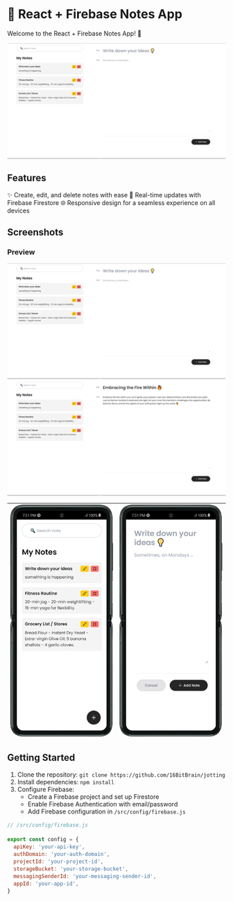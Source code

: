 # 📝 React + Firebase Notes App

Welcome to the React + Firebase Notes App! 🚀

![App Preview](/assets/1.png)

## Features

✨ Create, edit, and delete notes with ease
🔄 Real-time updates with Firebase Firestore
🌐 Responsive design for a seamless experience on all devices

## Screenshots

### Preview

![Preview](/assets/1.png)
![Preview](/assets/2.png)

| ![Preview](/assets/3.png) | ![Preview](/assets/4.png) |
| ------------------------------ | --------------------------- |

## Getting Started

1. Clone the repository: `git clone https://github.com/16BitBrain/jotting`
2. Install dependencies: `npm install`
3. Configure Firebase:
   - Create a Firebase project and set up Firestore
   - Enable Firebase Authentication with email/password
   - Add Firebase configuration in `/src/config/firebase.js`

```javascript
// /src/config/firebase.js

export const config = {
  apiKey: 'your-api-key',
  authDomain: 'your-auth-domain',
  projectId: 'your-project-id',
  storageBucket: 'your-storage-bucket',
  messagingSenderId: 'your-messaging-sender-id',
  appId: 'your-app-id',
}
```
